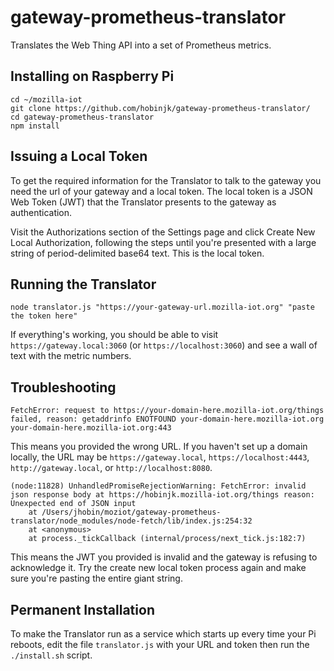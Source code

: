 # gateway-prometheus-translator

Translates the Web Thing API into a set of Prometheus metrics.

## Installing on Raspberry Pi
```shell
cd ~/mozilla-iot
git clone https://github.com/hobinjk/gateway-prometheus-translator/
cd gateway-prometheus-translator
npm install
```

## Issuing a Local Token

To get the required information for the Translator to talk to the gateway you
need the url of your gateway and a local token. The local token is a JSON Web
Token (JWT) that the Translator presents to the gateway as authentication.

Visit the Authorizations section of the Settings page and click Create New
Local Authorization, following the steps until you're presented with a large
string of period-delimited base64 text. This is the local token.

## Running the Translator
```shell
node translator.js "https://your-gateway-url.mozilla-iot.org" "paste the token here"
```

If everything's working, you should be able to visit
`https://gateway.local:3060` (or `https://localhost:3060`) and see a wall of
text with the metric numbers.

## Troubleshooting
```
FetchError: request to https://your-domain-here.mozilla-iot.org/things failed, reason: getaddrinfo ENOTFOUND your-domain-here.mozilla-iot.org your-domain-here.mozilla-iot.org:443
```
This means you provided the wrong URL. If you haven't set up a domain locally,
the URL may be `https://gateway.local`, `https://localhost:4443`,
`http://gateway.local`, or `http://localhost:8080`.

```
(node:11828) UnhandledPromiseRejectionWarning: FetchError: invalid json response body at https://hobinjk.mozilla-iot.org/things reason: Unexpected end of JSON input
    at /Users/jhobin/moziot/gateway-prometheus-translator/node_modules/node-fetch/lib/index.js:254:32
    at <anonymous>
    at process._tickCallback (internal/process/next_tick.js:182:7)
```
This means the JWT you provided is invalid and the gateway is refusing to
acknowledge it. Try the create new local token process again and make sure
you're pasting the entire giant string.

## Permanent Installation

To make the Translator run as a service which starts up every time your Pi
reboots, edit the file `translator.js` with your URL and token then run the
`./install.sh` script.
